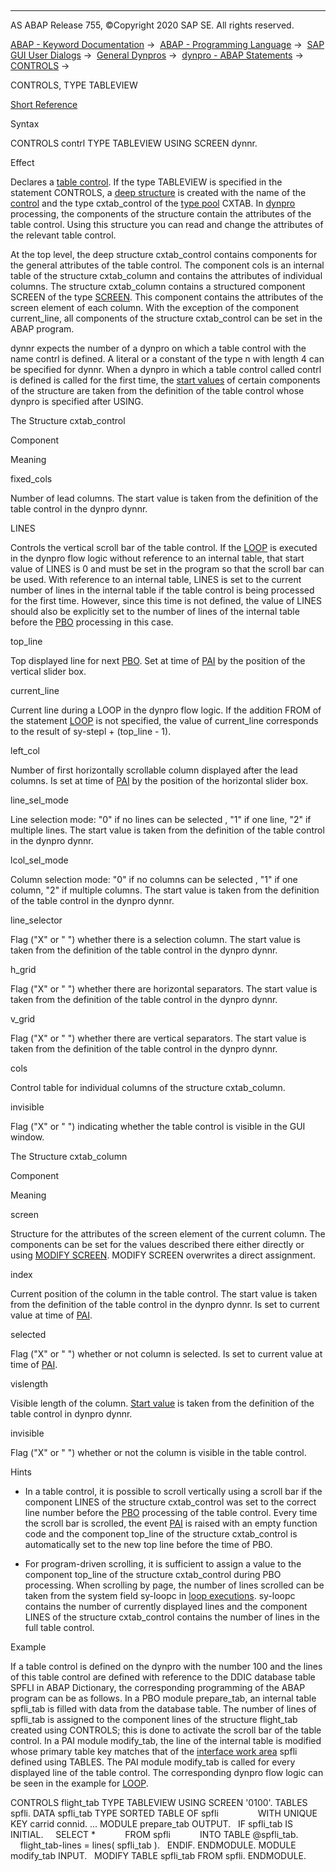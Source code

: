   

* * *

AS ABAP Release 755, ©Copyright 2020 SAP SE. All rights reserved.

[ABAP - Keyword Documentation](javascript:call_link\('abenabap.htm'\)) →  [ABAP - Programming Language](javascript:call_link\('abenabap_reference.htm'\)) →  [SAP GUI User Dialogs](javascript:call_link\('abenabap_screens.htm'\)) →  [General Dynpros](javascript:call_link\('abenabap_dynpros.htm'\)) →  [dynpro - ABAP Statements](javascript:call_link\('abenabap_dynpros_abap_statements.htm'\)) →  [CONTROLS](javascript:call_link\('abapcontrols.htm'\)) → 

CONTROLS, TYPE TABLEVIEW

[Short Reference](javascript:call_link\('abapcontrols_shortref.htm'\))

Syntax

CONTROLS contrl TYPE TABLEVIEW USING SCREEN dynnr.

Effect

Declares a [table control](javascript:call_link\('abentable_control_glosry.htm'\) "Glossary Entry"). If the type TABLEVIEW is specified in the statement CONTROLS, a [deep structure](javascript:call_link\('abendeep_structure_glosry.htm'\) "Glossary Entry") is created with the name of the [control](javascript:call_link\('abencontrol_glosry.htm'\) "Glossary Entry") and the type cxtab\_control of the [type pool](javascript:call_link\('abentype_pool_glosry.htm'\) "Glossary Entry") CXTAB. In [dynpro](javascript:call_link\('abendynpro_glosry.htm'\) "Glossary Entry") processing, the components of the structure contain the attributes of the table control. Using this structure you can read and change the attributes of the relevant table control.

At the top level, the deep structure cxtab\_control contains components for the general attributes of the table control. The component cols is an internal table of the structure cxtab\_column and contains the attributes of individual columns. The structure cxtab\_column contains a structured component SCREEN of the type [SCREEN](javascript:call_link\('abenscreen.htm'\)). This component contains the attributes of the screen element of each column. With the exception of the component current\_line, all components of the structure cxtab\_control can be set in the ABAP program.

dynnr expects the number of a dynpro on which a table control with the name contrl is defined. A literal or a constant of the type n with length 4 can be specified for dynnr. When a dynpro in which a table control called contrl is defined is called for the first time, the [start values](javascript:call_link\('abenstart_value_glosry.htm'\) "Glossary Entry") of certain components of the structure are taken from the definition of the table control whose dynpro is specified after USING.

The Structure cxtab\_control

Component

Meaning

fixed\_cols

Number of lead columns. The start value is taken from the definition of the table control in the dynpro dynnr.

LINES

Controls the vertical scroll bar of the table control. If the [LOOP](javascript:call_link\('dynploop.htm'\)) is executed in the dynpro flow logic without reference to an internal table, that start value of LINES is 0 and must be set in the program so that the scroll bar can be used. With reference to an internal table, LINES is set to the current number of lines in the internal table if the table control is being processed for the first time. However, since this time is not defined, the value of LINES should also be explicitly set to the number of lines of the internal table before the [PBO](javascript:call_link\('abenpbo_glosry.htm'\) "Glossary Entry") processing in this case.

top\_line

Top displayed line for next [PBO](javascript:call_link\('abenpbo_glosry.htm'\) "Glossary Entry"). Set at time of [PAI](javascript:call_link\('abenpai_glosry.htm'\) "Glossary Entry") by the position of the vertical slider box.

current\_line

Current line during a LOOP in the dynpro flow logic. If the addition FROM of the statement [LOOP](javascript:call_link\('dynploop.htm'\)) is not specified, the value of current\_line corresponds to the result of sy-stepl + (top\_line - 1).

left\_col

Number of first horizontally scrollable column displayed after the lead columns. Is set at time of [PAI](javascript:call_link\('abenpai_glosry.htm'\) "Glossary Entry") by the position of the horizontal slider box.

line\_sel\_mode

Line selection mode: "0" if no lines can be selected , "1" if one line, "2" if multiple lines. The start value is taken from the definition of the table control in the dynpro dynnr.

lcol\_sel\_mode

Column selection mode: "0" if no columns can be selected , "1" if one column, "2" if multiple columns. The start value is taken from the definition of the table control in the dynpro dynnr.

line\_selector

Flag ("X" or " ") whether there is a selection column. The start value is taken from the definition of the table control in the dynpro dynnr.

h\_grid

Flag ("X" or " ") whether there are horizontal separators. The start value is taken from the definition of the table control in the dynpro dynnr.

v\_grid

Flag ("X" or " ") whether there are vertical separators. The start value is taken from the definition of the table control in the dynpro dynnr.

cols

Control table for individual columns of the structure cxtab\_column.

invisible

Flag ("X" or " ") indicating whether the table control is visible in the GUI window.

The Structure cxtab\_column

Component

Meaning

screen

Structure for the attributes of the screen element of the current column. The components can be set for the values described there either directly or using [MODIFY SCREEN](javascript:call_link\('abapmodify_screen.htm'\)). MODIFY SCREEN overwrites a direct assignment.

index

Current position of the column in the table control. The start value is taken from the definition of the table control in the dynpro dynnr. Is set to current value at time of [PAI](javascript:call_link\('abenpai_glosry.htm'\) "Glossary Entry").

selected

Flag ("X" or " ") whether or not column is selected. Is set to current value at time of [PAI](javascript:call_link\('abenpai_glosry.htm'\) "Glossary Entry").

vislength

Visible length of the column. [Start value](javascript:call_link\('abenstart_value_glosry.htm'\) "Glossary Entry") is taken from the definition of the table control in dynpro dynnr.

invisible

Flag ("X" or " ") whether or not the column is visible in the table control.

Hints

-   In a table control, it is possible to scroll vertically using a scroll bar if the component LINES of the structure cxtab\_control was set to the correct line number before the [PBO](javascript:call_link\('abenpbo_glosry.htm'\) "Glossary Entry") processing of the table control. Every time the scroll bar is scrolled, the event [PAI](javascript:call_link\('abenpai_glosry.htm'\) "Glossary Entry") is raised with an empty function code and the component top\_line of the structure cxtab\_control is automatically set to the new top line before the time of PBO.

-   For program-driven scrolling, it is sufficient to assign a value to the component top\_line of the structure cxtab\_control during PBO processing. When scrolling by page, the number of lines scrolled can be taken from the system field sy-loopc in [loop executions](javascript:call_link\('dynploop.htm'\)). sy-loopc contains the number of currently displayed lines and the component LINES of the structure cxtab\_control contains the number of lines in the full table control.
    

Example

If a table control is defined on the dynpro with the number 100 and the lines of this table control are defined with reference to the DDIC database table SPFLI in ABAP Dictionary, the corresponding programming of the ABAP program can be as follows. In a PBO module prepare\_tab, an internal table spfli\_tab is filled with data from the database table. The number of lines of spfli\_tab is assigned to the component lines of the structure flight\_tab created using CONTROLS; this is done to activate the scroll bar of the table control. In a PAI module modify\_tab, the line of the internal table is modified whose primary table key matches that of the [interface work area](javascript:call_link\('abeninterface_work_area_glosry.htm'\) "Glossary Entry") spfli defined using TABLES. The PAI module modify\_tab is called for every displayed line of the table control. The corresponding dynpro flow logic can be seen in the example for [LOOP](javascript:call_link\('dynploop.htm'\)).

CONTROLS flight\_tab TYPE TABLEVIEW USING SCREEN '0100'.
TABLES spfli.
DATA spfli\_tab TYPE SORTED TABLE OF spfli
               WITH UNIQUE KEY carrid connid.
...
MODULE prepare\_tab OUTPUT.
  IF spfli\_tab IS INITIAL.
    SELECT \*
           FROM spfli
           INTO TABLE @spfli\_tab.
    flight\_tab-lines = lines( spfli\_tab ).
  ENDIF.
ENDMODULE.
MODULE modify\_tab INPUT.
  MODIFY TABLE spfli\_tab FROM spfli.
ENDMODULE.